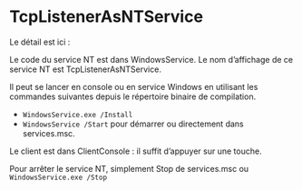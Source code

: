 # TcpListenerAsNTService

Le détail est ici :

Le code du service NT est dans WindowsService.
Le nom d’affichage de ce service NT est TcpListenerAsNTService.

Il peut se lancer en console ou en service Windows en utilisant les commandes suivantes depuis le répertoire binaire de compilation.
- `WindowsService.exe /Install`
- `WindowsService /Start` pour démarrer ou directement dans services.msc.

Le client est dans ClientConsole : il suffit d’appuyer sur une touche.

Pour arrêter le service NT, simplement Stop de services.msc ou `WindowsService.exe /Stop`


 

